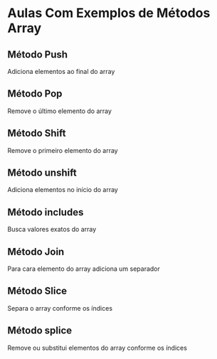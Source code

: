 # Aulas Com Exemplos de Métodos Array 

## Método Push

Adiciona elementos ao final do array

## Método Pop

Remove o último elemento do array

## Método Shift 

Remove o primeiro elemento do array 

## Método unshift

Adiciona elementos no início do array 

## Método includes 

Busca valores exatos do array 

## Método Join

Para cara elemento do array adiciona um separador 

## Método Slice 

Separa o array conforme os índices 

## Método splice 

Remove ou substitui elementos do array conforme os índices 